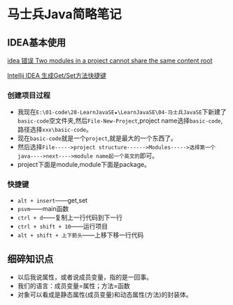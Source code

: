 # 马士兵Java简略笔记

## IDEA基本使用

[idea 错误 Two modules in a project cannot share the same content root](https://blog.csdn.net/wjs19930820/article/details/84764964)

[Intellij IDEA 生成Get/Set方法快捷键](https://blog.csdn.net/LY_Dengle/article/details/78541680#:~:text=1.%20%E9%80%89%E4%B8%AD%E4%BD%A0%E8%A6%81%E5%88%9B%E5%BB%BA,%E7%94%9F%E6%88%90get%E5%92%8Cset%E6%96%B9%E6%B3%95%E3%80%82&text=2.%20%E7%82%B9%E5%87%BBok%E7%A1%AE%E8%AE%A4%EF%BC%8C%E7%84%B6%E5%90%8E%E5%B0%B1%E4%BC%9A%E8%87%AA%E5%8A%A8%E7%94%9F%E6%88%90%E4%BA%86%E3%80%82)

### 创建项目过程

* 我现在`E:\01-code\28-LearnJavaSE★\LearnJavaSE\04-马士兵JavaSE`下新建了`basic-code`空文件夹,然后`File-New-Project`,project name选择`basic-code`,路径选择`xxx\basic-code`。
* 现在`basic-code`就是一个`project`,就是最大的一个东西了。
* 然后选择`File----->project structure------>Modules----->选择第一个java---->next---->module name起一个英文的`即可。
* project下面是module,module下面是package。

### 快捷键

* `alt + insert`——get,set
* `psvm`——main函数
* `ctrl + d`——复制上一行代码到下一行
* `ctrl + shift + 10`——运行项目
* `alt + shift + 上下箭头`——上移下移一行代码

## 细碎知识点

* 以后我说属性，或者说成员变量，指的是一回事。
* 我们的语言：成员变量=属性；方法=函数
* 对象可以看成是静态属性(成员变量)和动态属性(方法)的封装体。



